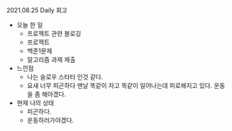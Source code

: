 2021.08.25 Daily 회고

- 오늘 한 일
  - 프로젝트 관련 블로깅
  - 프로젝트
  - 백준1문제
  - 알고리즘 과제 제출
- 느낀점
  - 나는 슬로우 스타터 인것 같다.
  - 요새 너무 피곤하다 맨날 똑같이 자고 똑같이 일어나는데 피로해지고 있다. 운동을 좀 해야겠다.
- 현재 나의 상태
  - 피곤하다.
  - 운동하러가야겠다.